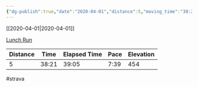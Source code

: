 ```yaml
---
{"dg-publish":true,"date":"2020-04-01","distance":5,"moving_time":"38:21","elapsed_time":"39:05","pace":"7:39","total_elevation_gain":454,"url":"https://www.strava.com/activities/3247743216","permalink":"/01-personal/strava/2020-04-01-lunch-run/","dgPassFrontmatter":true}
---
```



[[2020-04-01\|2020-04-01]]

[Lunch Run](https://www.strava.com/activities/3247743216)

| Distance | Time  | Elapsed Time | Pace | Elevation |
| -------- | ----- | ------------ | ---- | --------- |
| 5        | 38:21 | 39:05        | 7:39 | 454       |




#strava
